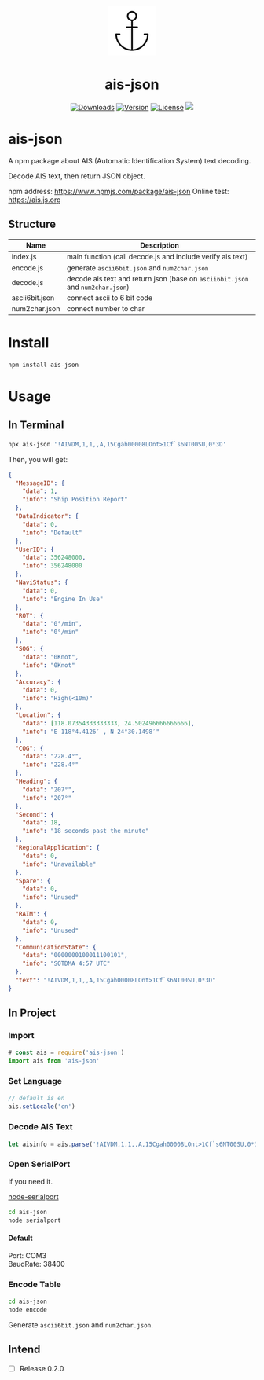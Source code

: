 
<p align="center">
  <a href="https://ais.yunyoujun.cn" target="_blank" rel="noopener noreferrer"><img width="100" src="https://raw.githubusercontent.com/YunYouJun/ais.js/master/src/assets/anchor.png" alt="AIS Logo"></a>
  <h1 align="center">ais-json</h1>
</p>

<p align="center">
  <a href="https://npmcharts.com/compare/ais-json?minimal=true"><img src="https://img.shields.io/npm/dt/ais-json.svg" alt="Downloads"></a>
  <a href="https://www.npmjs.com/package/ais-json"><img src="https://img.shields.io/npm/v/ais-json.svg" alt="Version"></a>
  <a href="https://www.npmjs.com/package/ais-json"><img src="https://img.shields.io/npm/l/ais-json.svg" alt="License"></a>
  <a href="http://img.badgesize.io/https://unpkg.com/ais-json?compression=gzip&label=gzip%20size:%20CSS">
    <img src="http://img.badgesize.io/https://unpkg.com/ais-json?compression=gzip&label=gzip%20size:%20CSS">
  </a>
</p>

# ais-json

A npm package about AIS (Automatic Identification System) text decoding.

Decode AIS text, then return JSON object.

npm address: <https://www.npmjs.com/package/ais-json>
Online test: <https://ais.js.org>

## Structure

Name | Description
---|---
index.js | main function (call decode.js and include verify ais text)
encode.js | generate `ascii6bit.json` and `num2char.json`
decode.js | decode ais text and return json (base on `ascii6bit.json` and `num2char.json`)
ascii6bit.json | connect ascii to 6 bit code
num2char.json | connect number to char

# Install

```sh
npm install ais-json
```

# Usage

## In Terminal

```sh
npx ais-json '!AIVDM,1,1,,A,15Cgah00008LOnt>1Cf`s6NT00SU,0*3D'
```

Then, you will get:

```json
{
  "MessageID": {
    "data": 1,
    "info": "Ship Position Report"
  },
  "DataIndicator": {
    "data": 0,
    "info": "Default"
  },
  "UserID": {
    "data": 356248000,
    "info": 356248000
  },
  "NaviStatus": {
    "data": 0,
    "info": "Engine In Use"
  },
  "ROT": {
    "data": "0°/min",
    "info": "0°/min"
  },
  "SOG": {
    "data": "0Knot",
    "info": "0Knot"
  },
  "Accuracy": {
    "data": 0,
    "info": "High(<10m)"
  },
  "Location": {
    "data": [118.07354333333333, 24.502496666666666],
    "info": "E 118°4.4126′ , N 24°30.1498′"
  },
  "COG": {
    "data": "228.4°",
    "info": "228.4°"
  },
  "Heading": {
    "data": "207°",
    "info": "207°"
  },
  "Second": {
    "data": 18,
    "info": "18 seconds past the minute"
  },
  "RegionalApplication": {
    "data": 0,
    "info": "Unavailable"
  },
  "Spare": {
    "data": 0,
    "info": "Unused"
  },
  "RAIM": {
    "data": 0,
    "info": "Unused"
  },
  "CommunicationState": {
    "data": "0000000100011100101",
    "info": "SOTDMA 4:57 UTC"
  },
  "text": "!AIVDM,1,1,,A,15Cgah00008LOnt>1Cf`s6NT00SU,0*3D"
}
```

## In Project

### Import

```js
# const ais = require('ais-json')
import ais from 'ais-json'
```

### Set Language

```js
// default is en
ais.setLocale('cn')
```

### Decode AIS Text

```js
let aisinfo = ais.parse('!AIVDM,1,1,,A,15Cgah00008LOnt>1Cf`s6NT00SU,0*3D')
```

### Open SerialPort

If you need it.

[node-serialport](https://github.com/node-serialport/node-serialport)

```sh
cd ais-json
node serialport
```

#### Default

Port: COM3  
BaudRate: 38400

### Encode Table

```sh
cd ais-json
node encode
```

Generate `ascii6bit.json` and `num2char.json`.

## Intend

- [ ] Release 0.2.0
